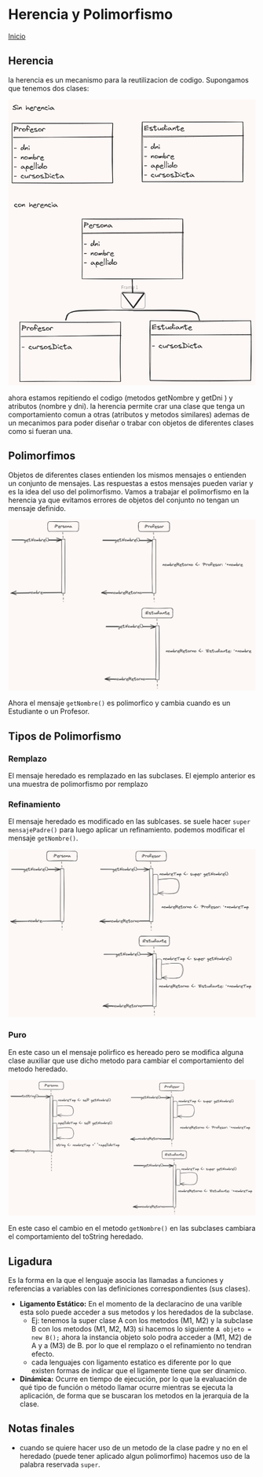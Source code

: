 # Herencia y Polimorfismo

[Inicio](../README.md)

## Herencia

la herencia es un mecanismo para la reutilizacion de codigo. Supongamos que tenemos dos clases:

![ejemplo](img_herencia/ejemplo.png)

ahora estamos repitiendo el codigo (metodos getNombre y getDni ) y atributos (nombre y dni). la herencia permite crar una clase que tenga un comportamiento comun a otras (atributos y metodos similares) ademas de un mecanimos para poder diseñar o trabar con objetos de diferentes clases como si fueran una.

## Polimorfimos

Objetos de diferentes clases entienden los mismos mensajes o entienden un conjunto de mensajes. Las respuestas a estos mensajes pueden variar y es la idea del uso del polimorfismo. Vamos a trabajar el polimorfismo en la herencia ya que evitamos errores de objetos del conjunto no tengan un mensaje definido.

![polimorfismo](img_herencia/polimorfismo_1.png)

Ahora el mensaje `getNombre()` es polimorfico y cambia cuando es un Estudiante o un Profesor.

## Tipos de Polimorfismo

### Remplazo

El mensaje heredado es remplazado en las subclases. El ejemplo anterior es una muestra de polimorfismo por remplazo

### Refinamiento

El mensaje heredado es modificado en las sublcases. se suele hacer `super mensajePadre()` para luego aplicar un refinamiento.
podemos modificar el mensaje `getNombre()`.

![polimorfismo refinamiento](img_herencia/polimorfismo_2.png)

### Puro

En este caso un el mensaje polirfico es hereado pero se modifica alguna clase auxiliar que use dicho metodo para cambiar el comportamiento del metodo heredado.

![polimorfismo puro](img_herencia/polimorfismo_3.png)

En este caso el cambio en el metodo `getNombre()` en las subclases cambiara el comportamiento del toString heredado.

## Ligadura

Es la forma en la que el lenguaje asocia las llamadas a funciones y referencias a variables con las definiciones correspondientes (sus clases).

- **Ligamento Estático:** En el momento de la declaracino de una varible esta solo puede acceder a sus metodos y los heredados de la subclase.
  - Ej: tenemos la super clase A con los metodos (M1, M2) y la subclase B con los metodos (M1, M2, M3) si hacemos lo siguiente `A objeto = new B();` ahora la instancia objeto solo podra acceder a (M1, M2) de A y a (M3) de B. por lo que el remplazo o el refinamiento no tendran efecto.
  - cada lenguajes con ligamento estatico es diferente por lo que existen formas de indicar que el ligamente tiene que ser dinamico.
- **Dinámica:** Ocurre en tiempo de ejecución, por lo que la evaluación de qué tipo de función o método llamar ocurre mientras se ejecuta la aplicación, de forma que se buscaran los metodos en la jerarquia de la clase.

## Notas finales

- cuando se quiere hacer uso de un metodo de la clase padre y no en el heredado (puede tener aplicado algun polimorfimo) hacemos uso de la palabra reservada `super`.
